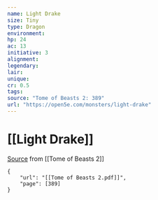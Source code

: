 ```yaml
---
name: Light Drake
size: Tiny
type: Dragon
environment: 
hp: 24
ac: 13
initiative: 3
alignment: 
legendary: 
lair: 
unique: 
cr: 0.5
tags: 
source: "Tome of Beasts 2: 389"
url: "https://open5e.com/monsters/light-drake"
---
```

# [[Light Drake]]

[Source](zotero://open-pdf/library/items/9UQIAB6R?page=389) from [[Tome of Beasts 2]]

```pdf
{
	"url": "[[Tome of Beasts 2.pdf]]",
	"page": [389]
}
```

